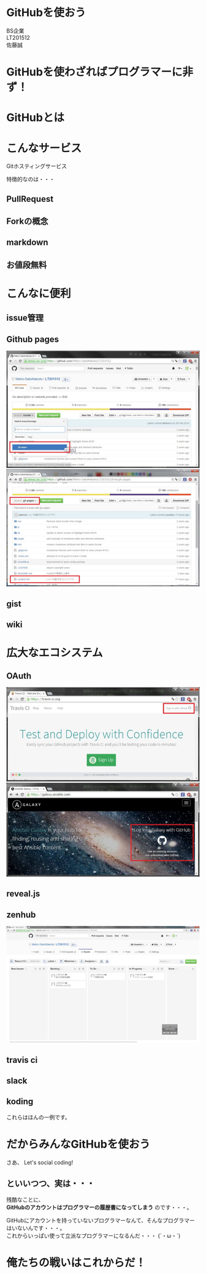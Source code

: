 # GitHubを使おう

<!-- -->  
BS企業  
LT201512  
佐藤誠  


# GitHubを使わざればプログラマーに非ず！



# GitHubとは



# こんなサービス

Gitホスティングサービス  
<!-- -->  
特徴的なのは・・・  



## PullRequest  
<!--
    ご存知 'プルリク', 'プルリ', 'PR'  
    GitにはPullRequest機能なし。  
    サードパーティーが"clone->開発->オリジナル開発者に取り込み依頼"することを機能として表現したもの。  
    オープンソース開発のスタンダードになった偉大な機能。  
-->


## Forkの概念  
<!--
    Git本体には、リポジトリーをどこから持ってきたのかを管理する機能なし。  
    GitHubでは独自にオリジナルリポジトリーを管理している。  
-->



## markdown  
<!--
    ドキュメント類は全部markdownで。  
    GitHub上ではHTMLにレンダリングして表示される。  
    テキストなのでgitでなくてもvcsと相性よし。  
    リアルタイムレンダリングできるエディター多数(例:atom)  
-->



## お値段無料  
<!--
    ・・・オープンソース(Public repository)なら。  
    Private repositoryは有料なり。  
-->


# こんなに便利


## issue管理  
<!--
    開発項目、バグを管理できる。  
    規模にもよるが多人数での開発でなければチケット/イシュー/バグトラッキングシステムは不要。  
-->


## Github pages  
![Github pages](gh-pages_01.jpg)
![Github pages](gh-pages_02.jpg)      
<!--
    プロジェクトを他者に説明するページ。  
    Gitリポジトリーの1ブランチ。ブランチ名を"gh-pages"にするだけ。  
    Webサーバーが稼働していて、htmlをレンダリングして表示できる。
    アプリケーションサーバー的な使い方はできないが、Javascriptも動くので動きのあるページは作れる。  
    まさしく今見ているこのプレゼン風ページはJavascriptで実現している。
-->


## gist  
<!--
    コードスニペットを管理できる。  
    これ自身もGitリポジトリー。  
-->


## wiki  
<!--
    ふつーにWiki。  
    これ自身もGitリポジトリー。  
    表現もmarkdownでおkなので、手元のエディターで書いてgit pushができる。便利！  
-->


# 広大なエコシステム


## OAuth
![OAuth](oauth01.jpg)    
![OAuth](oauth02.jpg)    
<!--
    Githubアカウントでログインできるサービス多数  
-->


## reveal.js  
<!--
    Github pagesをパワポ代わりに！  
    これもmarkdownなので手元のエディターでおk。  
-->


## zenhub
![zenhub](zenhub.jpg)  
<!--
-->


## travis ci  
<!--
-->


## slack  
<!--
-->


## koding  
<!--
-->



これらはほんの一例です。



# だからみんなGitHubを使おう

さあ、 Let's social coding!  

<!--
こんなに便利なサービスを使わないんですか？  
プログラマーなら楽をしましょう。  
便利な道具を無視してわざわざ苦労を背負い込むなんてプログラマーじゃないですよ！  
-->

<!-- -->  
<!-- -->  
## といいつつ、実は・・・



残酷なことに、   
**GitHubのアカウントはプログラマーの履歴書になってしまう** 
のです・・・。  
<!-- -->  
GitHubにアカウントを持っていないプログラマーなんて、そんなプログラマーはいないんです・・・。  
これからいっぱい使って立派なプログラマーになるんだ・・・ (´・ω・`)


# 俺たちの戦いはこれからだ！  


